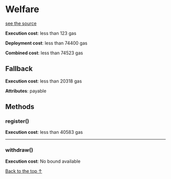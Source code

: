 # Welfare
[see the source](https://github.com/FriendlyUser/solidity-smart-contracts/tree/master/contracts/util/Welfare.sol)


**Execution cost**: less than 123 gas

**Deployment cost**: less than 74400 gas

**Combined cost**: less than 74523 gas



## Fallback


**Execution cost**: less than 20318 gas

**Attributes**: payable



## Methods
### register()


**Execution cost**: less than 40583 gas




--- 
### withdraw()


**Execution cost**: No bound available




[Back to the top ↑](#welfare)
